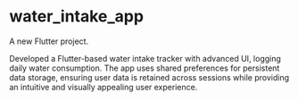 # water_intake_app

A new Flutter project.

Developed a Flutter-based water intake tracker with advanced UI, logging daily water consumption. The app uses shared preferences for persistent data storage, ensuring user data is retained across sessions while providing an intuitive and visually appealing user experience.
